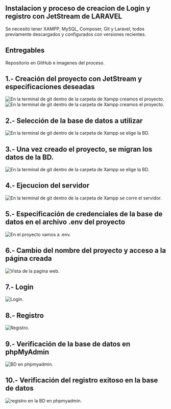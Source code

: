 ## Instalacion y proceso de creacion de Login y registro con JetStream de LARAVEL

Se necesitó tener XAMPP, MySQL, Composer, Git y Laravel, todos previamente descargados y configurados con versiones recientes.

## Entregables
Repositorio en GitHub e imagenes del proceso.

## 1.- Creación del proyecto con JetStream y especificaciones deseadas
![En la terminal de git dentro de la carpeta de Xampp creamos el proyecto.](IMAGENES/1.png)
![En la terminal de git dentro de la carpeta de Xampp creamos el proyecto.](IMAGENES/2.png)
## 2.- Selección de la base de datos a utilizar
![En la terminal de git dentro de la carpeta de Xampp se elige la BD.](IMAGENES/3.png)
## 3.- Una vez creado el proyecto, se migran los datos de la BD.
![En la terminal de git dentro de la carpeta de Xampp se elige la BD.](IMAGENES/4.png)
## 4.- Ejecucion del servidor
![En la terminal de git dentro de la carpeta de Xampp se corre el servidor.](IMAGENES/5.png)
## 5.- Especificación de credenciales de la base de datos en el archivo .env del proyecto
![En el proyecto vamos a .env.](IMAGENES/6.png)
## 6.- Cambio del nombre del proyecto y acceso a la página creada
![Vista de la pagina web.](IMAGENES/7.png)
## 7.- Login
![Login.](IMAGENES/8.png)
## 8.- Registro
![Registro.](IMAGENES/9.png)
## 9.- Verificación de la base de datos en phpMyAdmin
![BD en phpmyadmin.](IMAGENES/10.png)
## 10.- Verificación del registro exitoso en la base de datos
![ registro en la BD en phpmyadmin.](IMAGENES/11.png)
